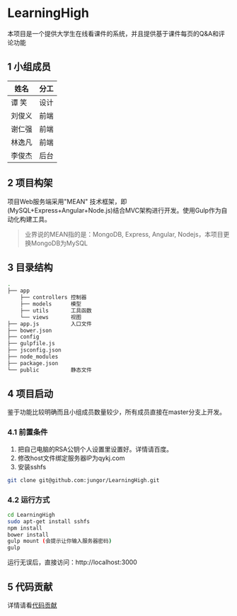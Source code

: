 # LearningHigh

本项目是一个提供大学生在线看课件的系统，并且提供基于课件每页的Q&A和评论功能

## 1 小组成员

|姓名|分工|
|---|---|
|谭 笑|设计|
|刘俊义|前端|
|谢仁强|前端|
|林逸凡|前端|
|李俊杰|后台|

## 2 项目构架

项目Web服务端采用"MEAN" 技术框架，即(MySQL+Express+Angular+Node.js)结合MVC架构进行开发。使用Gulp作为自动化构建工具。

> 业界说的MEAN指的是：MongoDB, Express, Angular, Nodejs，本项目更换MongoDB为MySQL

## 3 目录结构

```bash
.
├── app
    ├── controllers 控制器
    ├── models      模型
    ├── utils       工具函数
    └── views       视图
├── app.js          入口文件
├── bower.json
├── config
├── gulpfile.js
├── jsconfig.json
├── node_modules
├── package.json
└── public          静态文件

```

## 4 项目启动

鉴于功能比较明确而且小组成员数量较少，所有成员直接在master分支上开发。

### 4.1 前置条件

1. 把自己电脑的RSA公钥个人设置里设置好。详情请百度。
2. 修改host文件绑定服务器IP为qykj.com
3. 安装sshfs
```bash
git clone git@github.com:jungor/LearningHigh.git
```

### 4.2 运行方式 

```bash
cd LearningHigh
sudo apt-get install sshfs
npm install
bower install
gulp mount (会提示让你输入服务器密码)
gulp
```
运行无误后，直接访问：http://localhost:3000

## 5 代码贡献
详情请看[代码贡献](contributing.md)

